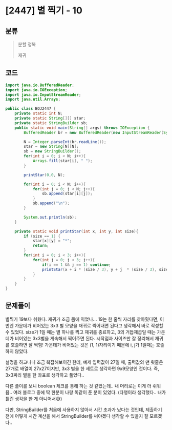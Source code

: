 # [2447] 별 찍기 - 10

## 분류
> 분할 정복
>
> 재귀

## 코드
```java
import java.io.BufferedReader;
import java.io.IOException;
import java.io.InputStreamReader;
import java.util.Arrays;

public class BOJ2447 {
    private static int N;
    private static String[][] star;
    private static StringBuilder sb;
    public static void main(String[] args) throws IOException {
        BufferedReader br = new BufferedReader(new InputStreamReader(System.in));

        N = Integer.parseInt(br.readLine());
        star = new String[N][N];
        sb = new StringBuilder();
        for(int i = 0; i < N; i++){
            Arrays.fill(star[i], " ");
        }

        printStar(0,0, N);

        for(int i = 0; i < N; i++){
            for(int j = 0; j < N; j++){
                sb.append(star[i][j]);
            }
            sb.append("\n");
        }

        System.out.println(sb);
    }

    private static void printStar(int x, int y, int size){
        if (size == 1) {
            star[x][y] = "*";
            return;
        }
        for(int i = 0; i < 3; i++){
            for(int j = 0; j < 3; j++){
                if(i == 1 && j == 1) continue;
                printStar(x + i * (size / 3), y + j  * (size / 3), size / 3);
            }
        }
    }
}
```

## 문제풀이

별찍기 19보다 쉬웠다. 재귀가 조금 몸에 익었나... 
19는 한 줄씩 자리를 찾아줬다면, 이번엔 가운데가 비어있는 3x3 별 모양을 재귀로 찍어내면 된다고 생각해서 바로 작성할 수 있었다. size가 1일 때는 별 하나를 찍고 재귀를 종료하고, 3의 거듭제곱일 때는 가운데가 비어있는 3x3별을 계속해서 찍어주면 된다. 시작점과 사이즈만 잘 정리해서 재귀를 호출하면 잘 찍힘! 
가운데가 비어있는 것은 (1, 1)자리이기 때문에 i, j가 1일때는 호출하지 않았다. 

설명을 하고나니 조금 복잡해보이긴 한데, 예제 입력값이 27일 때, 출력값의 맨 윗줄은 27개로 배열이 27x27이지만, 3x3 별을 한 세트로 생각하면 9x9모양인 것이다. 즉, 3x3짜리 별을 한 좌표로 생각하고 풀었다..

다른 풀이를 보니 boolean 체크를 통해 하는 것 같았는데.. 내 머리로는 이게 더 쉬워욤.. 여러 블로그 중에 딱 한분이 나랑 똑같이 푼 분이 있었다. (다행이라 생각했다.. 내가 틀린 생각을 한 게 아니어서😅)

다만, StringBuilder를 처음에 사용하지 않아서 시간 초과가 났다는 것인데, 제출하기 전에 어떻게 시간 계산을 해서 StringBuilder를 써야겠다 생각할 수 있을지 잘 모르겠다..

